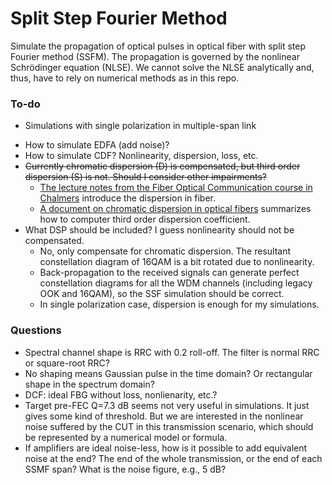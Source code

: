 # Split Step Fourier Method 

Simulate the propagation of optical pulses in optical fiber with split step Fourier method (SSFM).
The propagation is governed by the nonlinear Schrödinger equation (NLSE).
We cannot solve the NLSE analytically and, thus, have to rely on numerical methods as in this repo.

### To-do
- Simulations with single polarization in multiple-span link
* How to simulate EDFA (add noise)?
* How to simulate CDF? Nonlinearity, dispersion, loss, etc.
* ~~Currently chromatic dispersion (D) is compensated, but third order dispersion (S) is not. Should I consider other impairments?~~
  - [The lecture notes from the Fiber Optical Communication course in Chalmers](papers/dispersion-lecture-notes.pdf) introduce the dispersion in fiber. 
  - [A document on chromatic dispersion in optical fibers](papers/dispersion-general.pdf) summarizes how to computer third order dispersion coefficient.
* What DSP should be included? I guess nonlinearity should not be compensated.
  - No, only compensate for chromatic dispersion. The resultant constellation diagram of 16QAM is a bit rotated due to nonlinearity.
  - Back-propagation to the received signals can generate perfect constellation diagrams for all the WDM channels (including legacy OOK and 16QAM), so the SSF simulation should be correct.
  - In single polarization case, dispersion is enough for my simulations.


### Questions
- Spectral channel shape is RRC with 0.2 roll-off. The filter is normal RRC or square-root RRC?
- No shaping means Gaussian pulse in the time domain? Or rectangular shape in the spectrum domain?
- DCF: ideal FBG without loss, nonlienarity, etc.?
- Target pre-FEC Q=7.3 dB seems not very useful in simulations. It just gives some kind of threshold. But we are interested in the nonlinear noise suffered by the CUT in this transmission scenario, which should be represented by a numerical model or formula.
- If amplifiers are ideal noise-less, how is it possible to add equivalent noise at the end? The end of the whole transmission, or the end of each SSMF span? What is the noise figure, e.g., 5 dB?
